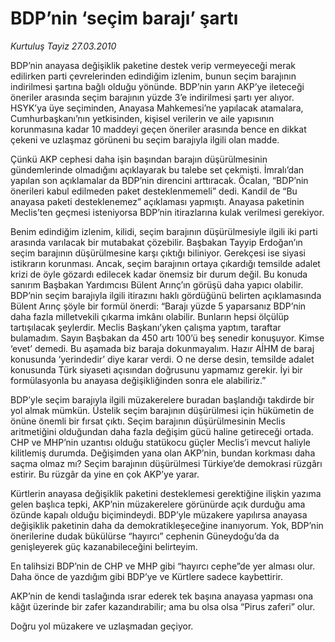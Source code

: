 # BDP’nin ‘seçim barajı’ şartı

*Kurtuluş Tayiz 27.03.2010*

<div class="yazi"><p>BDP’nin anayasa değişiklik paketine destek verip vermeyeceği merak edilirken parti çevrelerinden edindiğim izlenim, bunun seçim barajının indirilmesi şartına bağlı olduğu yönünde. BDP’nin yarın AKP’ye ileteceği öneriler arasında seçim barajının yüzde 3’e indirilmesi şartı yer alıyor. HSYK’ya üye seçiminden, Anayasa Mahkemesi’ne yapılacak atamalara, Cumhurbaşkanı’nın yetkisinden, kişisel verilerin ve aile yapısının korunmasına kadar 10 maddeyi geçen öneriler arasında bence en dikkat çekeni ve uzlaşmaz görüneni bu seçim barajıyla ilgili olan madde. </p>
<p>Çünkü AKP cephesi daha işin başından barajın düşürülmesinin gündemlerinde olmadığını açıklayarak bu talebe set çekmişti. İmralı’dan yapılan son açıklamalar da BDP’nin direncini arttıracak. Öcalan, “BDP’nin önerileri kabul edilmeden paket desteklenmemeli” dedi. Kandil de “Bu anayasa paketi desteklenemez” açıklaması yapmıştı. Anayasa paketinin Meclis’ten geçmesi isteniyorsa BDP’nin itirazlarına kulak verilmesi gerekiyor. </p>
<p>Benim edindiğim izlenim, kilidi, seçim barajının düşürülmesiyle ilgili iki parti arasında varılacak bir mutabakat çözebilir. Başbakan Tayyip Erdoğan’ın seçim barajının düşürülmesine karşı çıktığı biliniyor. Gerekçesi ise siyasi istikrarın korunması. Ancak, seçim barajının ortaya çıkardığı temsilde adalet krizi de öyle gözardı edilecek kadar önemsiz bir durum değil. Bu konuda sanırım Başbakan Yardımcısı Bülent Arınç’ın görüşü daha yapıcı olabilir. BDP’nin seçim barajıyla ilgili itirazını haklı gördüğünü belirten açıklamasında Bülent Arınç şöyle bir formül önerdi: “Barajı yüzde 5 yaparsanız BDP’nin daha fazla milletvekili çıkarma imkânı olabilir. Bunların hepsi ölçülüp tartışılacak şeylerdir. Meclis Başkanı’yken çalışma yaptım, taraftar bulamadım. Sayın Başbakan da 450 artı 100’ü beş senedir konuşuyor. Kimse ‘evet’ demedi. Bu aşamada biz baraja dokunmayalım. Hazır AİHM de baraj konusunda ‘yerindedir’ diye karar verdi. O ne derse desin, temsilde adalet konusunda Türk siyaseti açısından doğrusunu yapmamız gerekir. İyi bir formülasyonla bu anayasa değişikliğinden sonra ele alabiliriz.”</p>
<p>BDP’yle seçim barajıyla ilgili müzakerelere buradan başlandığı takdirde bir yol almak mümkün. Üstelik seçim barajının düşürülmesi için hükümetin de önüne önemli bir fırsat çıktı. Seçim barajının düşürülmesinin Meclis aritmetiğini olduğundan daha fazla değişim gücü haline getireceği ortada. CHP ve MHP’nin uzantısı olduğu statükocu güçler Meclis’i mevcut haliyle kilitlemiş durumda. Değişimden yana olan AKP’nin, bundan korkması daha saçma olmaz mı? Seçim barajının düşürülmesi Türkiye’de demokrasi rüzgârı estirir. Bu rüzgâr da yine en çok AKP’ye yarar.</p>
<p>Kürtlerin anayasa değişiklik paketini desteklemesi gerektiğine ilişkin yazıma gelen başlıca tepki, AKP’nin müzakerelere görünürde açık durduğu ama özünde kapalı olduğu biçimindeydi. BDP’yle müzakere yapılırsa anayasa değişiklik paketinin daha da demokratikleşeceğine inanıyorum. Yok, BDP’nin önerilerine dudak bükülürse “hayırcı” cephenin Güneydoğu’da da genişleyerek güç kazanabileceğini belirteyim. </p>
<p>En talihsizi BDP’nin de CHP ve MHP gibi “hayırcı cephe”de yer alması olur. Daha önce de yazdığım gibi BDP’ye ve Kürtlere sadece kaybettirir. </p>
<p>AKP’nin de kendi taslağında ısrar ederek tek başına anayasa yapması ona kâğıt üzerinde bir zafer kazandırabilir; ama bu olsa olsa “Pirus zaferi” olur. </p>
<p>Doğru yol müzakere ve uzlaşmadan geçiyor.</p></div>
